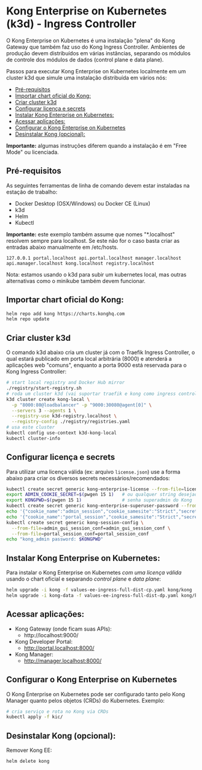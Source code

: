 # Kong Enterprise on Kubernetes (k3d) - Ingress Controller <!-- omit in toc -->

O Kong Enterprise on Kubernetes é uma instalação "plena" do Kong Gateway que também faz uso do Kong Ingress Controller. Ambientes de produção devem distribuídos em várias instâncias, separando os módulos de controle dos módulos de dados (control plane e data plane).

Passos para executar Kong Enterprise on Kubernetes localmente em um cluster k3d que simule uma instalação distribuída em vários nós:

- [Pré-requisitos](#pré-requisitos)
- [Importar chart oficial do Kong:](#importar-chart-oficial-do-kong)
- [Criar cluster k3d](#criar-cluster-k3d)
- [Configurar licença e secrets](#configurar-licença-e-secrets)
- [Instalar Kong Enterprise on Kubernetes:](#instalar-kong-enterprise-on-kubernetes)
- [Acessar aplicações:](#acessar-aplicações)
- [Configurar o Kong Enterprise on Kubernetes](#configurar-o-kong-enterprise-on-kubernetes)
- [Desinstalar Kong (opcional):](#desinstalar-kong-opcional)

**Importante:** algumas instruções diferem quando a instalação é em "Free Mode" ou licenciada.

## Pré-requisitos

As seguintes ferramentas de linha de comando devem estar instaladas na estação de trabalho:

- Docker Desktop (OSX/Windows) ou Docker CE (Linux)
- k3d
- Helm
- Kubectl

**Importante:** este exemplo também assume que nomes "*.localhost" resolvem sempre para localhost. Se este não for o caso basta criar as entradas abaixo manualmente em /etc/hosts.

```
127.0.0.1 portal.localhost api.portal.localhost manager.localhost api.manager.localhost kong.localhost registry.localhost
```

Nota: estamos usando o k3d para subir um kubernetes local, mas outras alternativas como o minikube também devem funcionar. 

## Importar chart oficial do Kong:

```sh
helm repo add kong https://charts.konghq.com
helm repo update
```

## Criar cluster k3d

O comando k3d abaixo cria um cluster já com o Traefik Ingress Controller, o qual estará publicado em porta local arbitrária (8000) e atenderá a aplicações web "comuns", enquanto a porta 9000 está reservada para o Kong Ingress Controller: 

```sh
# start local registry and Docker Hub mirror
./registry/start-registry.sh
# roda um cluster k3d (vai suportar traefik e kong como ingress controllers)
k3d cluster create kong-local \
  -p "8000:80@loadbalancer" -p "9000:30080@agent[0]" \
  --servers 3 --agents 1 \
  --registry-use k3d-registry.localhost \
  --registry-config ./registry/registries.yaml
# usa este cluster
kubectl config use-context k3d-kong-local
kubectl cluster-info
```

## Configurar licença e secrets

Para utilizar uma licença válida (ex: arquivo `license.json`) use a forma abaixo para criar os diversos secrets necessários/recomendados:

```sh
kubectl create secret generic kong-enterprise-license --from-file=license=./license.json
export ADMIN_COOKIE_SECRET=$(pwgen 15 1)   # ou qualquer string desejada
export KONGPWD=$(pwgen 15 1)               # senha superadmin do Kong
kubectl create secret generic kong-enterprise-superuser-password --from-literal=password=$KONGPWD
echo '{"cookie_name":"admin_session","cookie_samesite":"Strict","secret":"'$ADMIN_COOKIE_SECRET'","cookie_secure":false,"storage":"kong","cookie_domain":"manager.localhost"}' > admin_gui_session_conf
echo '{"cookie_name":"portal_session","cookie_samesite":"Strict","secret":"'$SESSION_COOKIE_SECRET'","cookie_secure":false,"storage":"kong","cookie_domain":"portal.localhost"}' > portal_session_conf
kubectl create secret generic kong-session-config \
  --from-file=admin_gui_session_conf=admin_gui_session_conf \
  --from-file=portal_session_conf=portal_session_conf
echo "kong_admin password: $KONGPWD"
```

## Instalar Kong Enterprise on Kubernetes:

Para instalar o Kong Enterprise on Kubernetes *com uma licença válida* usando o chart oficial e separando *control plane* e *data plane*:

```sh
helm upgrade -i kong -f values-ee-ingress-full-dist-cp.yaml kong/kong
helm upgrade -i kong-data -f values-ee-ingress-full-dist-dp.yaml kong/kong
```

## Acessar aplicações:

* Kong Gateway (onde ficam suas APIs):
  * http://localhost:9000/
* Kong Developer Portal:
  * http://portal.localhost:8000/
* Kong Manager:
  * http://manager.localhost:8000/

## Configurar o Kong Enterprise on Kubernetes

O Kong Enterprise on Kubernetes pode ser configurado tanto pelo Kong Manager quanto pelos objetos (CRDs) do Kubernetes. Exemplo:

```sh
# cria serviço e rota no Kong via CRDs
kubectl apply -f kic/
```

## Desinstalar Kong (opcional):

Remover Kong EE:

```sh
helm delete kong
```

